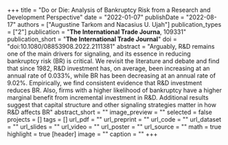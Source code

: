 +++
title = "Do or Die: Analysis of Bankruptcy Risk from a Research and Development Perspective"
date = "2022-01-07"
publishDate = "2022-08-17"
authors = ["Augustine Tarkom and Nacasius U. Ujah"]
publication_types = ["2"]
publication = "**The International Trade Journa**, 109331"
publication_short = "**The International Trade Journal**"
doi = "doi:10.1080/08853908.2022.2111381"
abstract = "Arguably, R&D remains one of the main drivers for signaling, and its essence in reducing bankruptcy risk (BR) is critical. We revisit the literature and debate and find that since 1982, R&D investment has, on average, been increasing at an annual rate of 0.033%, while BR has been decreasing at an annual rate of 9.02%. Empirically, we find consistent evidence that R&D investment reduces BR. Also, firms with a higher likelihood of bankruptcy have a higher marginal benefit from incremental investment in R&D. Additional results suggest that capital structure and other signaling strategies matter in how R&D affects BR"
abstract_short = ""
image_preview = ""
selected = false
projects = []
tags = []
url_pdf = ""
url_preprint = ""
url_code = ""
url_dataset = ""
url_slides = ""
url_video = ""
url_poster = ""
url_source = ""
math = true
highlight = true
[header]
image = ""
caption = ""
+++
